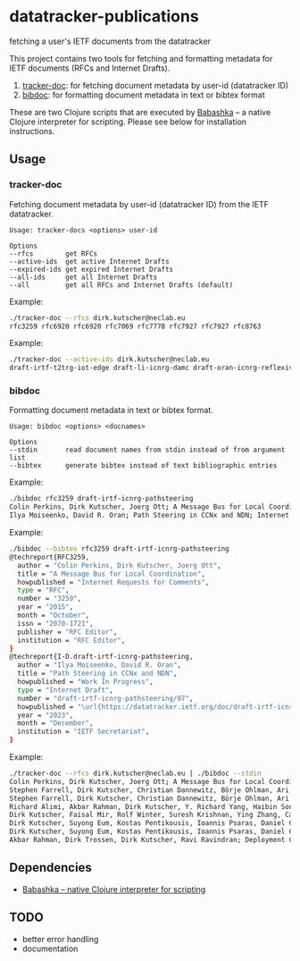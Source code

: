 # datatracker-publications
fetching a user's IETF documents from the datatracker

This project contains two tools for fetching and formatting metadata
for IETF documents (RFCs and Internet Drafts).

1. [tracker-doc](tracker-doc): for fetching document metadata by user-id (datatracker ID)
2. [bibdoc](bibdoc): for formatting document metadata in text or bibtex format

These are two Clojure scripts that are executed by
[Babashka](https://github.com/babashka/babashka) – a native Clojure
interpreter for scripting. Please see below for installation
instructions.


## Usage

### tracker-doc
Fetching document metadata by user-id (datatracker ID) from the IETF datatracker.

    Usage: tracker-docs <options> user-id
	
	Options
	--rfcs        get RFCs
    --active-ids  get active Internet Drafts
    --expired-ids get expired Internet Drafts
    --all-ids     get all Internet Drafts
    --all         get all RFCs and Internet Drafts (default)

Example:
``` bash
./tracker-doc --rfcs dirk.kutscher@neclab.eu 
rfc3259 rfc6920 rfc6920 rfc7069 rfc7778 rfc7927 rfc7927 rfc8763
```

Example:
``` bash
./tracker-doc --active-ids dirk.kutscher@neclab.eu 
draft-irtf-t2trg-iot-edge draft-li-icnrg-damc draft-oran-icnrg-reflexive-forwarding draft-irtf-coinrg-dir draft-fmbk-icnrg-metaverse
```

### bibdoc
Formatting document metadata in text or bibtex format.

    Usage: bibdoc <options> <docnames>
    
	Options
	--stdin       read document names from stdin instead of from argument list
	--bibtex      generate bibtex instead of text bibliographic entries
	
Example:
``` bash
./bibdoc rfc3259 draft-irtf-icnrg-pathsteering
Colin Perkins, Dirk Kutscher, Joerg Ott; A Message Bus for Local Coordination; RFC3259; October 2015; https://datatracker.ietf.org/doc/rfc3259/
Ilya Moiseenko, David R. Oran; Path Steering in CCNx and NDN; Internet Draft draft-irtf-icnrg-pathsteering (Work in Progress); December 2023; https://datatracker.ietf.org/doc/draft-irtf-icnrg-pathsteering/07/
```

Example:
``` bash
./bibdoc --bibtex rfc3259 draft-irtf-icnrg-pathsteering
@techreport{RFC3259,
  author = "Colin Perkins, Dirk Kutscher, Joerg Ott",
  title = "A Message Bus for Local Coordination",
  howpublished = "Internet Requests for Comments",
  type = "RFC",
  number = "3259",
  year = "2015",
  month = "October",
  issn = "2070-1721",
  publisher = "RFC Editor",
  institution = "RFC Editor",
}
@techreport{I-D.draft-irtf-icnrg-pathsteering,
  author = "Ilya Moiseenko, David R. Oran",
  title = "Path Steering in CCNx and NDN",
  howpublished = "Work In Progress",
  type = "Internet Draft",
  number = "draft-irtf-icnrg-pathsteering/07",
  howpublished = "\url{https://datatracker.ietf.org/doc/draft-irtf-icnrg-pathsteering/07/}",
  year = "2023",
  month = "December",
  institution = "IETF Secretariat",
}
```


Example:
``` bash
./tracker-doc --rfcs dirk.kutscher@neclab.eu | ./bibdoc --stdin
Colin Perkins, Dirk Kutscher, Joerg Ott; A Message Bus for Local Coordination; RFC3259; October 2015; https://datatracker.ietf.org/doc/rfc3259/
Stephen Farrell, Dirk Kutscher, Christian Dannewitz, Börje Ohlman, Ari Keränen, Phillip Hallam-Baker; Naming Things with Hashes; RFC6920; January 2020; https://datatracker.ietf.org/doc/rfc6920/
Stephen Farrell, Dirk Kutscher, Christian Dannewitz, Börje Ohlman, Ari Keränen, Phillip Hallam-Baker; Naming Things with Hashes; RFC6920; January 2020; https://datatracker.ietf.org/doc/rfc6920/
Richard Alimi, Akbar Rahman, Dirk Kutscher, Y. Richard Yang, Haibin Song, Kostas Pentikousis; DECoupled Application Data Enroute (DECADE); RFC7069; November 2013; https://datatracker.ietf.org/doc/rfc7069/
Dirk Kutscher, Faisal Mir, Rolf Winter, Suresh Krishnan, Ying Zhang, Carlos J. Bernardos; Mobile Communication Congestion Exposure Scenario; RFC7778; March 2016; https://datatracker.ietf.org/doc/rfc7778/
Dirk Kutscher, Suyong Eum, Kostas Pentikousis, Ioannis Psaras, Daniel Corujo, Damien Saucez, Thomas C. Schmidt, Matthias Wählisch; Information-Centric Networking (ICN) Research Challenges; RFC7927; December 2018; https://datatracker.ietf.org/doc/rfc7927/
Dirk Kutscher, Suyong Eum, Kostas Pentikousis, Ioannis Psaras, Daniel Corujo, Damien Saucez, Thomas C. Schmidt, Matthias Wählisch; Information-Centric Networking (ICN) Research Challenges; RFC7927; December 2018; https://datatracker.ietf.org/doc/rfc7927/
Akbar Rahman, Dirk Trossen, Dirk Kutscher, Ravi Ravindran; Deployment Considerations for Information-Centric Networking (ICN); RFC8763; April 2020; https://datatracker.ietf.org/doc/rfc8763/
```

## Dependencies

* [Babashka – native Clojure interpreter for scripting](https://github.com/babashka/babashka)

## TODO

* better error handling
* documentation
